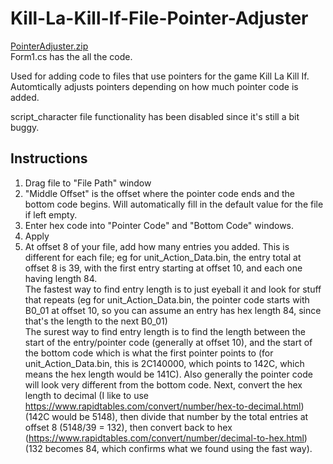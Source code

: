 
# Kill-La-Kill-If-File-Pointer-Adjuster
  
[PointerAdjuster.zip](https://github.com/SolNiceguy/Kill-La-Kill-If-File-Pointer-Adjuster/files/7003080/PointerAdjuster.zip)  
Form1.cs has the all the code.  


Used for adding code to files that use pointers for the game Kill La Kill If. Automtically adjusts pointers depending on how much pointer code is added. 

script_character file functionality has been disabled since it's still a bit buggy.   


## Instructions
1. Drag file to "File Path" window  
2. "Middle Offset" is the offset where the pointer code ends and the bottom code begins. Will automatically fill in the default value for the file if left empty.  
3. Enter hex code into "Pointer Code" and "Bottom Code" windows.  
4. Apply  
5. At offset 8 of your file, add how many entries you added. This is different for each file; eg for unit_Action_Data.bin, the entry total at offset 8 is 39, with the first entry starting at offset 10, and each one having length 84.  
  The fastest way to find entry length is to just eyeball it and look for stuff that repeats (eg for unit_Action_Data.bin, the pointer code starts with B0_01 at offset 10, so you can assume an entry has hex length 84, since that's the length to the next B0_01)  
  The surest way to find entry length is to find the length between the start of the entry/pointer code (generally at offset 10), and the start of the bottom code which is what the first pointer points to (for unit_Action_Data.bin, this is 2C140000, which points to 142C, which means the hex length would be 141C). Also generally the pointer code will look very different from the bottom code. Next, convert the hex length to decimal (I like to use https://www.rapidtables.com/convert/number/hex-to-decimal.html) (142C would be 5148), then divide that number by the total entries at offset 8 (5148/39 = 132), then convert back to hex (https://www.rapidtables.com/convert/number/decimal-to-hex.html) (132 becomes 84, which confirms what we found using the fast way).
